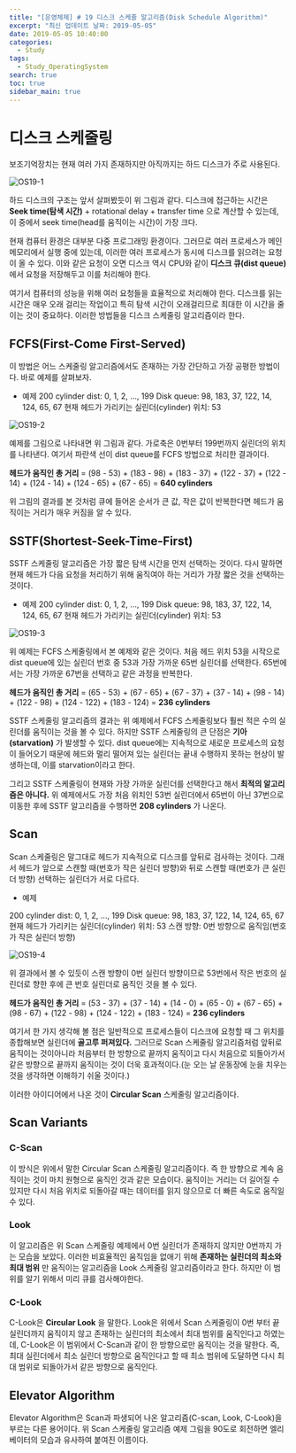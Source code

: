 ```yaml
---
title: "[운영체제] # 19 디스크 스케줄 알고리즘(Disk Schedule Algorithm)"
excerpt: "최신 업데이트 날짜: 2019-05-05"
date: 2019-05-05 10:40:00
categories:
  - Study
tags:
  - Study_OperatingSystem
search: true
toc: true
sidebar_main: true
---
```


# 디스크 스케줄링
보조기억장치는 현재 여러 가지 존재하지만 아직까지는 하드 디스크가 주로 사용된다.

![OS19-1](https://user-images.githubusercontent.com/34755287/57186873-7344bf80-6f21-11e9-83f3-27a558247925.png)

하드 디스크의 구조는 앞서 살펴봤듯이 위 그림과 같다. 디스크에 접근하는 시간은 **Seek time(탐색 시간)** + rotational delay + transfer time 으로 계산할 수 있는데, 이 중에서 seek time(head를 움직이는 시간)이 가장 크다.

현재 컴퓨터 환경은 대부분 다중 프로그래밍 환경이다. 그러므로 여러 프로세스가 메인 메모리에서 실행 중에 있는데, 이러한 여러 프로세스가 동시에 디스크를 읽으려는 요청이 올 수 있다. 이와 같은 요청이 오면 디스크 역시 CPU와 같이 **디스크 큐(dist queue)** 에서 요청을 저장해두고 이를 처리해야 한다.

여기서 컴퓨터의 성능을 위해 여러 요청들을 효율적으로 처리해야 한다. 디스크를 읽는 시간은 매우 오래 걸리는 작업이고 특히 탐색 시간이 오래걸리므로 최대한 이 시간을 줄이는 것이 중요하다. 이러한 방법들을 디스크 스케줄링 알고리즘이라 한다.

## FCFS(First-Come First-Served)
이 방법은 어느 스케줄링 알고리즘에서도 존재하는 가장 간단하고 가장 공평한 방법이다. 바로 예제를 살펴보자.

- 예제
200 cylinder dist: 0, 1, 2, ..., 199
Disk queue: 98, 183, 37, 122, 14, 124, 65, 67
현재 헤드가 가리키는 실린더(cylinder) 위치: 53

![OS19-2](https://user-images.githubusercontent.com/34755287/57186874-73dd5600-6f21-11e9-8a9a-1f2d7f3b22c6.png)

예제를 그림으로 나타내면 위 그림과 같다. 가로축은 0번부터 199번까지 실린더의 위치를 나타낸다. 여기서 파란색 선이 dist queue를 FCFS 방법으로 처리한 결과이다.

**헤드가 움직인 총 거리** = (98 - 53) + (183 - 98) + (183 - 37) + (122 - 37) + (122 - 14) + (124 - 14) + (124 - 65) + (67 - 65) = **640 cylinders**

위 그림의 결과를 본 것처럼 큐에 들어온 순서가 큰 값, 작은 값이 반복한다면 헤드가 움직이는 거리가 매우 커짐을 알 수 있다.

## SSTF(Shortest-Seek-Time-First)
SSTF 스케줄링 알고리즘은 가장 짧은 탐색 시간을 먼저 선택하는 것이다. 다시 말하면 현재 헤드가 다음 요청을 처리하기 위해 움직여야 하는 거리가 가장 짧은 것을 선택하는 것이다.

- 예제
200 cylinder dist: 0, 1, 2, ..., 199
Disk queue: 98, 183, 37, 122, 14, 124, 65, 67
현재 헤드가 가리키는 실린더(cylinder) 위치: 53

![OS19-3](https://user-images.githubusercontent.com/34755287/57186875-73dd5600-6f21-11e9-86d1-1c9b73b375f2.png)

위 예제는 FCFS 스케줄링에서 본 예제와 같은 것이다. 처음 헤드 위치 53을 시작으로 dist queue에 있는 실린더 번호 중 53과 가장 가까운 65번 실린더를 선택한다. 65번에서는 가장 가까운 67번을 선택하고 같은 과정을 반복한다.

**헤드가 움직인 총 거리** = (65 - 53) + (67 - 65) + (67 - 37) + (37 - 14) + (98 - 14) + (122 - 98) + (124 - 122) + (183 - 124) = **236 cylinders**

SSTF 스케줄링 알고리즘의 결과는 위 예제에서 FCFS 스케줄링보다 훨씬 적은 수의 실린더를 움직이는 것을 볼 수 있다. 하지만 SSTF 스케줄링의 큰 단점은 **기아(starvation)** 가 발생할 수 있다. dist queue에는 지속적으로 새로운 프로세스의 요청이 들어오기 때문에 헤드와 멀리 떨어져 있는 실린더는 끝내 수행하지 못하는 현상이 발생하는데, 이를 starvation이라고 한다.

그리고 SSTF 스케줄링이 현재와 가장 가까운 실린더를 선택한다고 해서 **최적의 알고리즘은 아니다.** 위 예제에서도 가장 처음 위치인 53번 실린더에서 65번이 아닌 37번으로 이동한 후에 SSTF 알고리즘을 수행하면 **208 cylinders** 가 나온다.

## Scan
Scan 스케줄링은 말그대로 헤드가 지속적으로 디스크를 앞뒤로 검사하는 것이다. 그래서 헤드가 앞으로 스캔할 때(번호가 작은 실린더 방향)와 뒤로 스캔할 때(번호가 큰 실린더 방향) 선택하는 실린더가 서로 다르다.

- 예제

200 cylinder dist: 0, 1, 2, ..., 199
Disk queue: 98, 183, 37, 122, 14, 124, 65, 67
현재 헤드가 가리키는 실린더(cylinder) 위치: 53
스캔 방향: 0번 방향으로 움직임(번호가 작은 실린더 방향)

![OS19-4](https://user-images.githubusercontent.com/34755287/57186876-73dd5600-6f21-11e9-82f5-332c617c449f.png)

위 결과에서 볼 수 있듯이 스캔 방향이 0번 실린더 방향이므로 53번에서 작은 번호의 실린더로 향한 후에 큰 번호 실린더로 움직인 것을 볼 수 있다.

**헤드가 움직인 총 거리** = (53 - 37) + (37 - 14) + (14 - 0) + (65 - 0) + (67 - 65) + (98 - 67) + (122 - 98) + (124 - 122) + (183 - 124) = **236 cylinders**

여기서 한 가지 생각해 볼 점은 일반적으로 프로세스들이 디스크에 요청할 때 그 위치를 종합해보면 실린더에 **골고루 퍼져있다.** 그러므로 Scan 스케줄링 알고리즘처럼 앞뒤로 움직이는 것이아니라 처음부터 한 방향으로 끝까지 움직이고 다시 처음으로 되돌아가서 같은 방향으로 끝까지 움직이는 것이 더욱 효과적이다.(눈 오는 날 운동장에 눈을 치우는 것을 생각하면 이해하기 쉬울 것이다.)

이러한 아이디어에서 나온 것이 **Circular Scan** 스케줄링 알고리즘이다.

## Scan Variants
### C-Scan
이 방식은 위에서 말한 Circular Scan 스케줄링 알고리즘이다. 즉 한 방향으로 계속 움직이는 것이 마치 원형으로 움직인 것과 같은 모습이다. 움직이는 거리는 더 길어질 수 있지만 다시 처음 위치로 되돌아갈 때는 데이터를 읽지 않으므로 더 빠른 속도로 움직일 수 있다.

### Look
이 알고리즘은 위 Scan 스케줄링 예제에서 0번 실린더가 존재하지 않지만 0번까지 가는 모습을 보았다. 이러한 비효율적인 움직임을 없애기 위해 **존재하는 실린더의 최소와 최대 범위** 만 움직이는 알고리즘을 Look 스케줄링 알고리즘이라고 한다. 하지만 이 범위를 알기 위해서 미리 큐를 검사해야한다.

### C-Look
C-Look은 **Circular Look** 을 말한다. Look은 위에서 Scan 스케줄링이 0번 부터 끝 실린더까지 움직이지 않고 존재하는 실린더의 최소에서 최대 범위를 움직인다고 하였는데, C-Look은 이 범위에서 C-Scan과 같이 한 방향으로만 움직이는 것을 말한다. 즉, 최대 실린더에서 최소 실린더 방향으로 움직인다고 할 때 최소 범위에 도달하면 다시 최대 범위로 되돌아가서 같은 방향으로 움직인다.

## Elevator Algorithm
Elevator Algorithm은 Scan과 파생되어 나온 알고리즘(C-scan, Look, C-Look)을 부르는 다른 용어이다. 위 Scan 스케줄링 알고리즘 예제 그림을 90도로 회전하면 엘리베이터의 모습과 유사하여 붙여진 이름이다.
